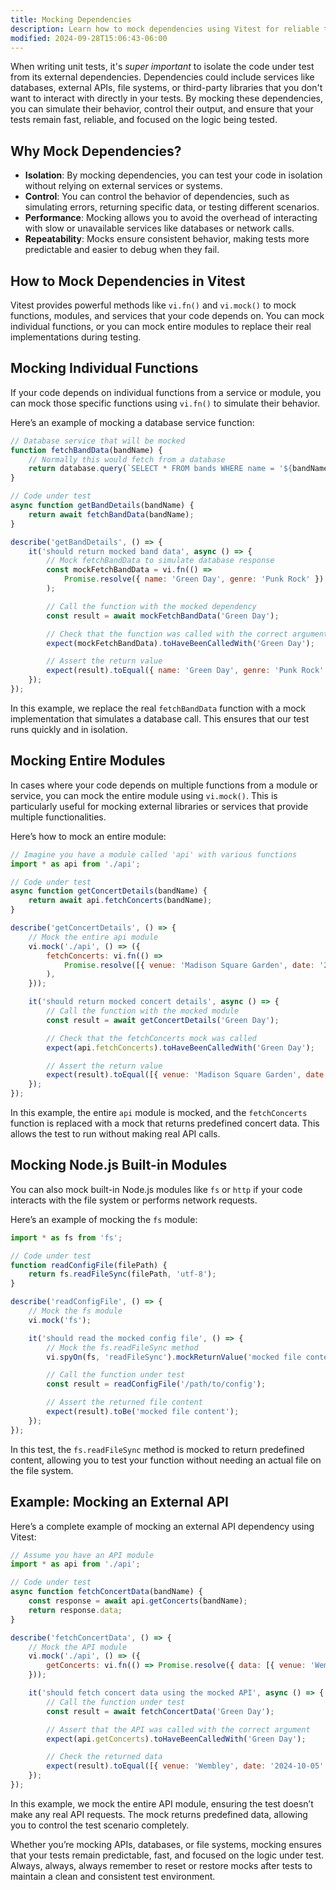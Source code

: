 ```yaml
---
title: Mocking Dependencies
description: Learn how to mock dependencies using Vitest for reliable tests.
modified: 2024-09-28T15:06:43-06:00
---
```


When writing unit tests, it's *super important* to isolate the code under test from its external dependencies. Dependencies could include services like databases, external APIs, file systems, or third-party libraries that you don't want to interact with directly in your tests. By mocking these dependencies, you can simulate their behavior, control their output, and ensure that your tests remain fast, reliable, and focused on the logic being tested.

## Why Mock Dependencies?

- **Isolation**: By mocking dependencies, you can test your code in isolation without relying on external services or systems.
- **Control**: You can control the behavior of dependencies, such as simulating errors, returning specific data, or testing different scenarios.
- **Performance**: Mocking allows you to avoid the overhead of interacting with slow or unavailable services like databases or network calls.
- **Repeatability**: Mocks ensure consistent behavior, making tests more predictable and easier to debug when they fail.

## How to Mock Dependencies in Vitest

Vitest provides powerful methods like `vi.fn()` and `vi.mock()` to mock functions, modules, and services that your code depends on. You can mock individual functions, or you can mock entire modules to replace their real implementations during testing.

## Mocking Individual Functions

If your code depends on individual functions from a service or module, you can mock those specific functions using `vi.fn()` to simulate their behavior.

Here’s an example of mocking a database service function:

```js
// Database service that will be mocked
function fetchBandData(bandName) {
	// Normally this would fetch from a database
	return database.query(`SELECT * FROM bands WHERE name = '${bandName}'`);
}

// Code under test
async function getBandDetails(bandName) {
	return await fetchBandData(bandName);
}

describe('getBandDetails', () => {
	it('should return mocked band data', async () => {
		// Mock fetchBandData to simulate database response
		const mockFetchBandData = vi.fn(() =>
			Promise.resolve({ name: 'Green Day', genre: 'Punk Rock' }),
		);

		// Call the function with the mocked dependency
		const result = await mockFetchBandData('Green Day');

		// Check that the function was called with the correct argument
		expect(mockFetchBandData).toHaveBeenCalledWith('Green Day');

		// Assert the return value
		expect(result).toEqual({ name: 'Green Day', genre: 'Punk Rock' });
	});
});
```

In this example, we replace the real `fetchBandData` function with a mock implementation that simulates a database call. This ensures that our test runs quickly and in isolation.

## Mocking Entire Modules

In cases where your code depends on multiple functions from a module or service, you can mock the entire module using `vi.mock()`. This is particularly useful for mocking external libraries or services that provide multiple functionalities.

Here’s how to mock an entire module:

```js
// Imagine you have a module called 'api' with various functions
import * as api from './api';

// Code under test
async function getConcertDetails(bandName) {
	return await api.fetchConcerts(bandName);
}

describe('getConcertDetails', () => {
	// Mock the entire api module
	vi.mock('./api', () => ({
		fetchConcerts: vi.fn(() =>
			Promise.resolve([{ venue: 'Madison Square Garden', date: '2024-09-01' }]),
		),
	}));

	it('should return mocked concert details', async () => {
		// Call the function with the mocked module
		const result = await getConcertDetails('Green Day');

		// Check that the fetchConcerts mock was called
		expect(api.fetchConcerts).toHaveBeenCalledWith('Green Day');

		// Assert the return value
		expect(result).toEqual([{ venue: 'Madison Square Garden', date: '2024-09-01' }]);
	});
});
```

In this example, the entire `api` module is mocked, and the `fetchConcerts` function is replaced with a mock that returns predefined concert data. This allows the test to run without making real API calls.

## Mocking Node.js Built-in Modules

You can also mock built-in Node.js modules like `fs` or `http` if your code interacts with the file system or performs network requests.

Here’s an example of mocking the `fs` module:

```js
import * as fs from 'fs';

// Code under test
function readConfigFile(filePath) {
	return fs.readFileSync(filePath, 'utf-8');
}

describe('readConfigFile', () => {
	// Mock the fs module
	vi.mock('fs');

	it('should read the mocked config file', () => {
		// Mock the fs.readFileSync method
		vi.spyOn(fs, 'readFileSync').mockReturnValue('mocked file content');

		// Call the function under test
		const result = readConfigFile('/path/to/config');

		// Assert the returned file content
		expect(result).toBe('mocked file content');
	});
});
```

In this test, the `fs.readFileSync` method is mocked to return predefined content, allowing you to test your function without needing an actual file on the file system.

## Example: Mocking an External API

Here’s a complete example of mocking an external API dependency using Vitest:

```js
// Assume you have an API module
import * as api from './api';

// Code under test
async function fetchConcertData(bandName) {
	const response = await api.getConcerts(bandName);
	return response.data;
}

describe('fetchConcertData', () => {
	// Mock the API module
	vi.mock('./api', () => ({
		getConcerts: vi.fn(() => Promise.resolve({ data: [{ venue: 'Wembley', date: '2024-10-05' }] })),
	}));

	it('should fetch concert data using the mocked API', async () => {
		// Call the function under test
		const result = await fetchConcertData('Green Day');

		// Assert that the API was called with the correct argument
		expect(api.getConcerts).toHaveBeenCalledWith('Green Day');

		// Check the returned data
		expect(result).toEqual([{ venue: 'Wembley', date: '2024-10-05' }]);
	});
});
```

In this example, we mock the entire API module, ensuring the test doesn’t make any real API requests. The mock returns predefined data, allowing you to control the test scenario completely.

Whether you’re mocking APIs, databases, or file systems, mocking ensures that your tests remain predictable, fast, and focused on the logic under test. Always, always, always remember to reset or restore mocks after tests to maintain a clean and consistent test environment.
